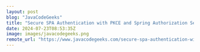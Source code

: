```yaml
---
layout: post
blog: "JavaCodeGeeks"
title: "Secure SPA Authentication with PKCE and Spring Authorization Server"
date: 2024-07-23T08:53:35Z
image: images/javacodegeeks.png
remote_url: "https://www.javacodegeeks.com/secure-spa-authentication-with-pkce-and-spring-authorization-server.html"
---
```

